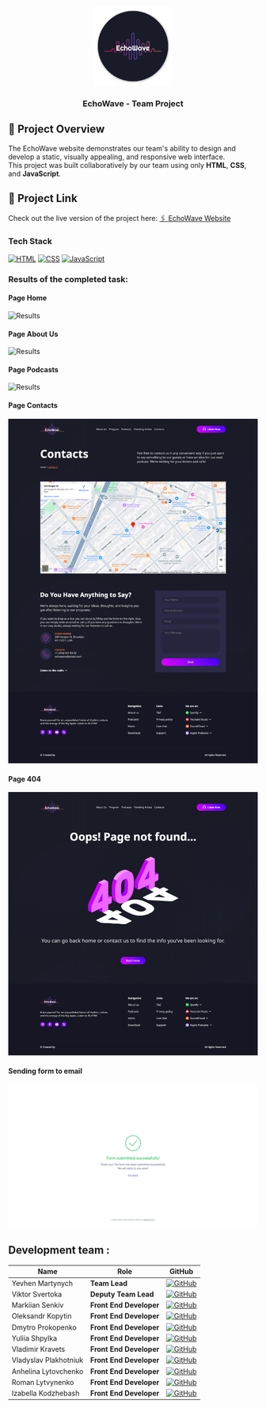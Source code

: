 <div align="center">
  <a href="https://koldovsky.github.io/1329-team-02/">
    <img src="images/global/readme-logo.svg" alt="Logo" width="160">
  </a>
  <h3 align="center">EchoWave - Team Project</h3>
</div>

## 📌 Project Overview

The EchoWave website demonstrates our team's ability to design and develop a
static, visually appealing, and responsive web interface.<br>This project was
built collaboratively by our team using only <strong>HTML</strong>,
<strong>CSS</strong>, and <strong>JavaScript</strong>.

## 🔗 Project Link

Check out the live version of the project here:
<a href="https://koldovsky.github.io/1329-team-02/" target="_blank"> 🖇️ EchoWave
Website</a>

### Tech Stack

[![HTML](https://img.shields.io/badge/HTML-%23E34F26.svg?logo=html5&logoColor=white)](#)
[![CSS](https://img.shields.io/badge/CSS-1572B6?logo=css3&logoColor=fff)](#)
[![JavaScript](https://img.shields.io/badge/JavaScript-F7DF1E?logo=javascript&logoColor=000)](#)

### Results of the completed task:

#### Page Home

![Results](./assets/print_screen_01.png)

#### Page About Us

![Results](./assets/print_screen_02.png)

#### Page Podcasts

![Results](./assets/print_screen_03.png)

#### Page Contacts

![Results](./assets/print_screen_04.png)

#### Page 404

![Results](./assets/print_screen_05.png)

#### Sending form to email

![Results](./assets/print_screen_06.png)

## Development team :

| Name                  | Role                    | GitHub                                                                                                                                          |
| --------------------- | ----------------------- | ----------------------------------------------------------------------------------------------------------------------------------------------- |
| Yevhen Martynych      | **Team Lead**           | [![GitHub](https://img.shields.io/badge/GitHub-100000?style=for-the-badge&logo=github&logoColor=white)](https://github.com/yevhenmartynych)     |
| Viktor Svertoka       | **Deputy Team Lead**    | [![GitHub](https://img.shields.io/badge/GitHub-100000?style=for-the-badge&logo=github&logoColor=white)](https://github.com/ViktorSvertoka)      |
| Markiian Senkiv       | **Front End Developer** | [![GitHub](https://img.shields.io/badge/GitHub-100000?style=for-the-badge&logo=github&logoColor=white)](https://github.com/MarkiianSenkiv)      |
| Oleksandr Kopytin     | **Front End Developer** | [![GitHub](https://img.shields.io/badge/GitHub-100000?style=for-the-badge&logo=github&logoColor=white)](https://github.com/prohodec)            |
| Dmytro Prokopenko     | **Front End Developer** | [![GitHub](https://img.shields.io/badge/GitHub-100000?style=for-the-badge&logo=github&logoColor=white)](https://github.com/micromoleckula)      |
| Yuliia Shpylka        | **Front End Developer** | [![GitHub](https://img.shields.io/badge/GitHub-100000?style=for-the-badge&logo=github&logoColor=white)](https://github.com/yuliiashpylkatestqa) |
| Vladimir Kravets      | **Front End Developer** | [![GitHub](https://img.shields.io/badge/GitHub-100000?style=for-the-badge&logo=github&logoColor=white)](https://github.com/KravetsVA)           |
| Vladyslav Plakhotniuk | **Front End Developer** | [![GitHub](https://img.shields.io/badge/GitHub-100000?style=for-the-badge&logo=github&logoColor=white)](https://github.com/hola2005)            |
| Anhelina Lytovchenko  | **Front End Developer** | [![GitHub](https://img.shields.io/badge/GitHub-100000?style=for-the-badge&logo=github&logoColor=white)](https://github.com/Lytovchenkoo)        |
| Roman Lytvynenko      | **Front End Developer** | [![GitHub](https://img.shields.io/badge/GitHub-100000?style=for-the-badge&logo=github&logoColor=white)](https://github.com/rlnolino)            |
| Izabella Kodzhebash   | **Front End Developer** | [![GitHub](https://img.shields.io/badge/GitHub-100000?style=for-the-badge&logo=github&logoColor=white)](https://github.com/izkod)               |

<!-- # HTML Template Repository with HTML Proofer

This template repository includes preconfigured GitHub Action that will validate
html files in a project with
(HTMLProofer)[https://github.com/gjtorikian/html-proofer/]. And htmx to load
partials

```html
<main
  data-hx-trigger="load"
  data-hx-swap="outerHTML"
  data-hx-get="index.main.partial.html"
></main>
```

```js
function init() {
  import('...js');
}

const totalPartials = document.querySelectorAll(
  '[hx-trigger="load"], [data-hx-trigger="load"]'
).length;
let loadedPartialsCount = 0;

document.body.addEventListener('htmx:afterOnLoad', () => {
  loadedPartialsCount++;
  if (loadedPartialsCount === totalPartials) init();
});
```

Add the data-proofer-ignore attribute to any tag to ignore it from every check.

```html
<a href="https://notareallink" data-proofer-ignore>Not checked.</a>
``` -->
